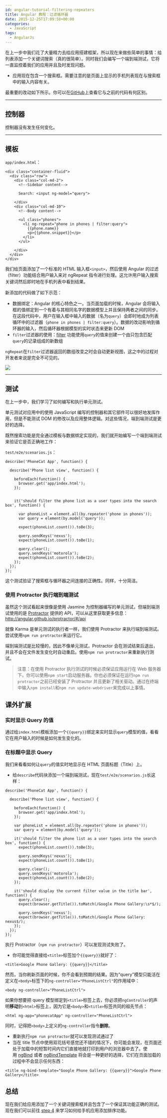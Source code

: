 ```yaml
---
id: angular-tutorial-filtering-repeaters
title: Angular 教程：过滤循环器
date: 2015-12-25T17:09:58+00:00
categories:
  - JavaScript
tags:
  - AngularJs
---
```

在上一步中我们花了大量精力去给应用搭建框架，所以现在来做些简单的事情：给列表添加一个关键词搜索（真的很简单）。同时我们会编写一个端到端测试，它将一直监控着我们的应用并且及时发现问题。

  * 应用现在包含一个搜索框。需要注意的是页面上显示的手机列表现在与搜索框中的输入内容有关。

最重要的改动如下所示。你可以在[GitHub](https://github.com/angular/angular-phonecat/compare/step-2...step-3 "See diff on Github")上查看它与之前的代码有何区别。

* * *

## 控制器

控制器没有发生任何变化。

* * *

## 模板

`app/index.html`：

```
<div class="container-fluid">
  <div class="row">
    <div class="col-md-2">
      <!--Sidebar content-->

      Search: <input ng-model="query">

    </div>
    <div class="col-md-10">
      <!--Body content-->

      <ul class="phones">
        <li ng-repeat="phone in phones | filter:query">
          {{phone.name}}
          <p>{{phone.snippet}}</p>
        </li>
      </ul>

    </div>
  </div>
</div>
```

我们给页面添加了一个标准的 HTML 输入框`<input>`，然后使用 Angular 的过滤（filter）功能结合用户输入来对 ngRepeat 指令进行处理。<span style="line-height: 1.5;">这允许用户输入搜索关键词然后即时地在手机列表中看到结果。</span>

<span style="line-height: 1.5;">新添加的代码做了如下示范：</span>

  * 数据绑定：Angular 的核心特色之一。当页面加载的时候，Angular 会将输入框的值绑定到一个有着与其相同名字的数据模型上并且保持两者之间的同步。在这段代码中，用户在输入框中输入的数据（名为`query`）会即时地成为列表循环中的过滤器（`phone in phones | filter:query`）。数据的改动影响到循环器的输入，然后循环器根据模型的实时状态来更新 DOM
  * `filter`过滤器的使用：[filter](https://docs.angularjs.org/api/ng/filter/filter) 功能使用`query`的值来创建一个由只包含匹配`query`的记录组成的新数组

`ngRepeat`在`filter`过滤器返回的数组改变之时会自动更新视图，这之中的过程对开发者来说是完全不可见的。

![](https://user-images.githubusercontent.com/5960988/48595812-43185d00-e991-11e8-994e-9789a66175d8.png)

* * *

## 测试

在上一步中，我们学习了如何编写和执行单元测试。

单元测试对应用中的使用 JavaScript 编写的控制器和其它部件可以很好地发挥作用，但是不能测试 DOM 的修改以及应用整体逻辑。对这些情况，端到端测试是更好的选择。

既然搜索功能是完全通过模板与数据绑定实现的，我们就开始编写一个端到端测试来验证它是否正确地工作：
  
`test/e2e/scenarios.js`：

```
describe('PhoneCat App', function() {

  describe('Phone list view', function() {

    beforeEach(function() {
      browser.get('app/index.html');
    });


    it('should filter the phone list as a user types into the search box', function() {

      var phoneList = element.all(by.repeater('phone in phones'));
      var query = element(by.model('query'));

      expect(phoneList.count()).toBe(3);

      query.sendKeys('nexus');
      expect(phoneList.count()).toBe(1);

      query.clear();
      query.sendKeys('motorola');
      expect(phoneList.count()).toBe(2);
    });
  });
});
```

这个测试验证了搜索框与循环器之间连接的正确性。同样，十分简洁。

### 使用 Protractor 执行端到端测试

虽然这个测试看起来很像是使用 Jasmine 为控制器编写的单元测试，但端到端测试使用的是 [Protractor](https://github.com/angular/protractor) 提供的 API，可以从这里获取更多信息： <http://angular.github.io/protractor/#/api>

就像 Karma 是单元测试的执行者一样，我们使用 Protractor 来执行端到端测试。尝试使用`npm run protractor`来运行它。

端到端测试是比较慢的，因此不像单元测试，Protractor 会在测试结束后退出，并且不会在文件发生变化时自动重启。使用`npm run protractor`来重新执行测试。

> 注意：在使用 Protractor 执行测试的时候必须保证应用运行在 Web 服务器下。你可以使用`npm start`启动服务器。你也必须保证在运行`npm run protractor`之前已经安装了 Protractor 并且更新了相关驱动。通过在终端中输入`npm install`和`npm run update-webdriver`来完成以上事情。

## 课外扩展

### 实时显示 Query 的值

通过给`index.html`模板添加一个`{{query}}`绑定来实时显示`query`模型的值，看看它在用户输入的时候是如何发生变化的。

### 在标题中显示 Query

我们来看看如何让`query`的值实时地显示在 HTML 页面标题（Title）上。

* 给`describe`代码块添加一个端到端测试，现在`test/e2e/scenarios.js`长这样： 

```
describe('PhoneCat App', function() {

  describe('Phone list view', function() {

    beforeEach(function() {
      browser.get('app/index.html');
    });

    var phoneList = element.all(by.repeater('phone in phones'));
    var query = element(by.model('query'));

    it('should filter the phone list as a user types into the search box', function() {
      expect(phoneList.count()).toBe(3);

      query.sendKeys('nexus');
      expect(phoneList.count()).toBe(1);

      query.clear();
      query.sendKeys('motorola');
      expect(phoneList.count()).toBe(2);
    });

    it('should display the current filter value in the title bar', function() {
      query.clear();
      expect(browser.getTitle()).toMatch(/Google Phone Gallery:\s*$/);

      query.sendKeys('nexus');
      expect(browser.getTitle()).toMatch(/Google Phone Gallery: nexus$/);
    });
  });
});
```

执行 Protractor（`npm run protractor`）可以发现测试失败了。

* 你可能觉得直接给`<title>`标签加个`{{query}}`就好了： 

```
<title>Google Phone Gallery: {{query}}</title>
```

然而，当你刷新页面的时候，你不会看到预期的结果。因为“query”模型只能活在定义在`<body>`标签下的`ng-controller="PhoneListCtrl"`的作用域中：

```
<body ng-controller="PhoneListCtrl">
```

如果你想要把 query 模型绑定到`<title>`标签上去，你必须把`ngController`的声明**移动**到`<html>`标签上，因为它是`<body>`和`<title>`标签共同的祖先节点：

```
<html ng-app="phonecatApp" ng-controller="PhoneListCtrl">
```
  
同时，记得把`<body>`上定义的`ng-controller`指令**删除**。</li> 
        
* 重新执行`npm run protractor`就可以发现测试通过了
* 当在 title 节点中使用双花括号感觉还不错的情况下，你可能会发现，在页面还处于加载中的短暂时间内它们直接地就打印到用户的浏览器中去了。使用 [ngBind](https://docs.angularjs.org/api/ng/directive/ngBind) 或者 [ngBindTemplate](https://docs.angularjs.org/api/ng/directive/ngBindTemplate) 将会是一种更好的选择，它们在页面加载的过程中不会显示任何东西：

```
<title ng-bind-template="Google Phone Gallery: {{query}}">Google Phone Gallery</title>
```

## 总结

现在我们给应用添加了一个关键词搜索框并且包含了一个保证其功能正确的测试。现在我们可以前往 [step 4](/p/angular-tutorial-two-way-data-binding/) 来学习如何给手机应用添加排序功能。
